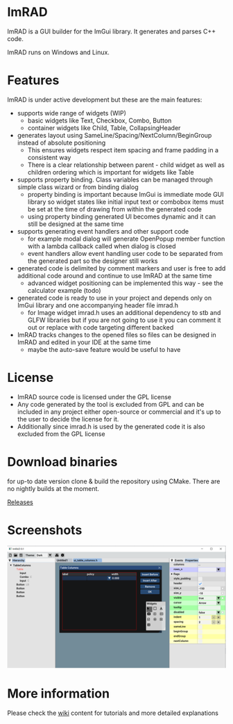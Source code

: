 # ImRAD

ImRAD is a GUI builder for the ImGui library. It generates and parses C++ code.  

ImRAD runs on Windows and Linux. 

# Features

ImRAD is under active development but these are the main features:

* supports wide range of widgets (WIP)
  * basic widgets like Text, Checkbox, Combo, Button
  * container widgets like Child, Table, CollapsingHeader
* generates layout using SameLine/Spacing/NextColumn/BeginGroup instead of absolute positioning 
  * This ensures widgets respect item spacing and frame padding in a consistent way
  * There is a clear relationship between parent - child widget as well as children ordering which is important for widgets like Table
* supports property binding. Class variables can be managed through simple class wizard or from binding dialog
  * property binding is important because ImGui is immediate mode GUI library so widget states like initial input text or combobox items must be set at the time of drawing from within the generated code
  * using property binding generated UI becomes dynamic and it can still be designed at the same time  
* supports generating event handlers and other support code
  * for example modal dialog will generate OpenPopup member function with a lambda callback called when dialog is closed
  * event handlers allow event handling user code to be separated from the generated part so the designer still works
* generated code is delimited by comment markers and user is free to add additional code around and continue to use ImRAD at the same time
  * advanced widget positioning can be implemented this way - see the calculator example (todo)
* generated code is ready to use in your project and depends only on ImGui library and one accompanying header file imrad.h
  * for Image widget imrad.h uses an additional dependency to stb and GLFW libraries but if you are not going to use it you can comment it out or replace with code targeting different backed 
* ImRAD tracks changes to the opened files so files can be designed in ImRAD and edited in your IDE at the same time
  * maybe the auto-save feature would be useful to have 

# License

* ImRAD source code is licensed under the GPL license 
* Any code generated by the tool is excluded from GPL and can be included in any project either open-source or commercial and it's up to the user to decide the license for it. 
* Additionally since imrad.h is used by the generated code it is also excluded from the GPL license  

# Download binaries

for up-to date version clone & build the repository using CMake. There are no nightly builds at the moment. 

[Releases](https://github.com/tpecholt/imrad/releases)

# Screenshots

![screen1](doc/screen1.png)

# More information

Please check the [wiki](https://github.com/tpecholt/imrad/wiki) content for tutorials and more detailed explanations
